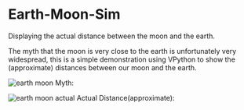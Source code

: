 # Earth-Moon-Sim
Displaying the actual distance between the moon and the earth.

The myth that the moon is very close to the earth is unfortunately very widespread, this is a simple demonstration using VPython to show the (approximate) distances between our moon and the earth.

![earth moon](https://user-images.githubusercontent.com/99096237/213875416-349ae212-352c-40a7-8f00-9a76c41dde20.png)
Myth:

![earth moon actual](https://user-images.githubusercontent.com/99096237/213875420-3e9d103a-241a-4b78-bc99-c687c2df989b.png)
Actual Distance(approximate):
